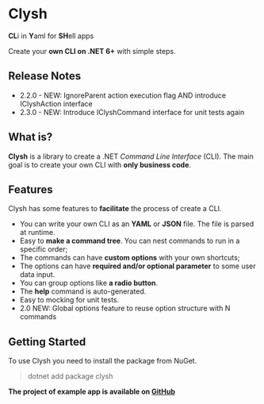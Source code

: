 # Clysh

**CL**i in **Y**aml for **SH**ell apps

Create your **own CLI on .NET 6+** with simple steps.

## Release Notes

- 2.2.0 - NEW: IgnoreParent action execution flag AND introduce IClyshAction interface
- 2.3.0 - NEW: Introduce IClyshCommand interface for unit tests again

## What is?

**Clysh** is a library to create a .NET _Command Line Interface_ (CLI). The main goal is to create your own CLI with **only business code**.

## Features

Clysh has some features to **facilitate** the process of create a CLI.

- You can write your own CLI as an **YAML** or **JSON** file. The file is parsed at runtime.
- Easy to **make a command tree**. You can nest commands to run in a specific order;
- The commands can have **custom options** with your own shortcuts;
- The options can have **required and/or optional parameter** to some user data input.
- You can group options like **a radio button**.
- The **help** command is auto-generated.
- Easy to mocking for unit tests.
- 2.0 NEW: Global options feature to reuse option structure with N commands

## Getting Started

To use Clysh you need to install the package from NuGet.

> dotnet add package clysh

**The project of example app is available on [GitHub](https://github.com/alluiz/clysh/tree/master/Samples/Clysh.Sample)**